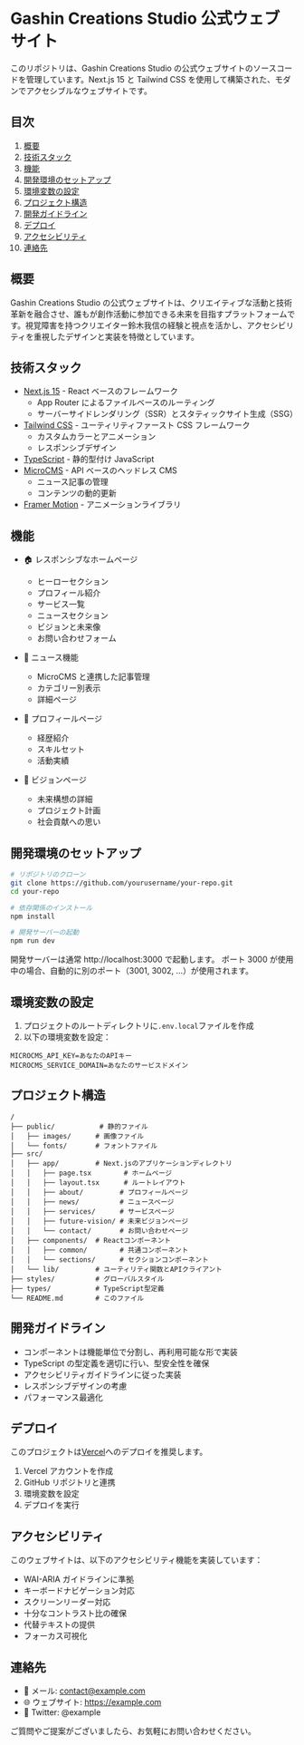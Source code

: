 # Gashin Creations Studio 公式ウェブサイト

このリポジトリは、Gashin Creations Studio の公式ウェブサイトのソースコードを管理しています。Next.js 15 と Tailwind CSS を使用して構築された、モダンでアクセシブルなウェブサイトです。

## 目次

1. [概要](#概要)
2. [技術スタック](#技術スタック)
3. [機能](#機能)
4. [開発環境のセットアップ](#開発環境のセットアップ)
5. [環境変数の設定](#環境変数の設定)
6. [プロジェクト構造](#プロジェクト構造)
7. [開発ガイドライン](#開発ガイドライン)
8. [デプロイ](#デプロイ)
9. [アクセシビリティ](#アクセシビリティ)
10. [連絡先](#連絡先)

## 概要

Gashin Creations Studio の公式ウェブサイトは、クリエイティブな活動と技術革新を融合させ、誰もが創作活動に参加できる未来を目指すプラットフォームです。視覚障害を持つクリエイター鈴木我信の経験と視点を活かし、アクセシビリティを重視したデザインと実装を特徴としています。

## 技術スタック

- [Next.js 15](https://nextjs.org/) - React ベースのフレームワーク
  - App Router によるファイルベースのルーティング
  - サーバーサイドレンダリング（SSR）とスタティックサイト生成（SSG）
- [Tailwind CSS](https://tailwindcss.com/) - ユーティリティファースト CSS フレームワーク
  - カスタムカラーとアニメーション
  - レスポンシブデザイン
- [TypeScript](https://www.typescriptlang.org/) - 静的型付け JavaScript
- [MicroCMS](https://microcms.io/) - API ベースのヘッドレス CMS
  - ニュース記事の管理
  - コンテンツの動的更新
- [Framer Motion](https://www.framer.com/motion/) - アニメーションライブラリ

## 機能

- 🏠 レスポンシブなホームページ

  - ヒーローセクション
  - プロフィール紹介
  - サービス一覧
  - ニュースセクション
  - ビジョンと未来像
  - お問い合わせフォーム

- 📰 ニュース機能

  - MicroCMS と連携した記事管理
  - カテゴリー別表示
  - 詳細ページ

- 👤 プロフィールページ

  - 経歴紹介
  - スキルセット
  - 活動実績

- 🎯 ビジョンページ
  - 未来構想の詳細
  - プロジェクト計画
  - 社会貢献への思い

## 開発環境のセットアップ

```bash
# リポジトリのクローン
git clone https://github.com/yourusername/your-repo.git
cd your-repo

# 依存関係のインストール
npm install

# 開発サーバーの起動
npm run dev
```

開発サーバーは通常 http://localhost:3000 で起動します。
ポート 3000 が使用中の場合、自動的に別のポート（3001, 3002, ...）が使用されます。

## 環境変数の設定

1. プロジェクトのルートディレクトリに`.env.local`ファイルを作成
2. 以下の環境変数を設定：

```
MICROCMS_API_KEY=あなたのAPIキー
MICROCMS_SERVICE_DOMAIN=あなたのサービスドメイン
```

## プロジェクト構造

```
/
├── public/           # 静的ファイル
│   ├── images/      # 画像ファイル
│   └── fonts/       # フォントファイル
├── src/
│   ├── app/         # Next.jsのアプリケーションディレクトリ
│   │   ├── page.tsx        # ホームページ
│   │   ├── layout.tsx      # ルートレイアウト
│   │   ├── about/         # プロフィールページ
│   │   ├── news/          # ニュースページ
│   │   ├── services/      # サービスページ
│   │   ├── future-vision/ # 未来ビジョンページ
│   │   └── contact/       # お問い合わせページ
│   ├── components/  # Reactコンポーネント
│   │   ├── common/        # 共通コンポーネント
│   │   └── sections/      # セクションコンポーネント
│   └── lib/         # ユーティリティ関数とAPIクライアント
├── styles/          # グローバルスタイル
├── types/           # TypeScript型定義
└── README.md        # このファイル
```

## 開発ガイドライン

- コンポーネントは機能単位で分割し、再利用可能な形で実装
- TypeScript の型定義を適切に行い、型安全性を確保
- アクセシビリティガイドラインに従った実装
- レスポンシブデザインの考慮
- パフォーマンス最適化

## デプロイ

このプロジェクトは[Vercel](https://vercel.com)へのデプロイを推奨します。

1. Vercel アカウントを作成
2. GitHub リポジトリと連携
3. 環境変数を設定
4. デプロイを実行

## アクセシビリティ

このウェブサイトは、以下のアクセシビリティ機能を実装しています：

- WAI-ARIA ガイドラインに準拠
- キーボードナビゲーション対応
- スクリーンリーダー対応
- 十分なコントラスト比の確保
- 代替テキストの提供
- フォーカス可視化

## 連絡先

- 📧 メール: contact@example.com
- 🌐 ウェブサイト: https://example.com
- 📱 Twitter: @example

ご質問やご提案がございましたら、お気軽にお問い合わせください。
